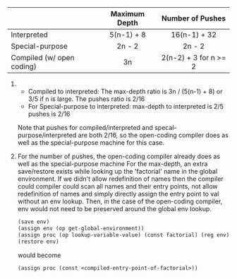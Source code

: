 |                           | Maximum Depth |    Number of Pushes   |
|---------------------------|:-------------:|:---------------------:|
| Interpreted               |   5(n-1) + 8  |      16(n-1) + 32     |
| Special-purpose           |     2n - 2    |         2n - 2        |
| Compiled (w/ open coding) |       3n      | 2(n-2) + 3 for n >= 2 |

1. * Compiled to interpreted:
     The max-depth ratio is 3n / (5(n-1) + 8) or 3/5 if n is large.
     The pushes ratio is 2/16
   * For Special-purpose to interpreted:
     max-depth to interpreted is 2/5
     pushes is 2/16

   Note that pushes for compiled/interpreted and specal-purpose/interpreted are both 2/16, so the open-coding compiler does
   as well as the special-purpose machine for this case.
2. For the number of pushes, the open-coding compiler already does as well as the special-purpose machine
   For the max-depth, an extra save/restore exists while looking up the 'factorial' name in the global environment.
   If we didn't allow redefinition of names then the compiler could compiler could scan all names and their
   entry points, not allow redefinition of names and simply directly assign the entry point to val without an env lookup.
   Then, in the case of the open-coding compiler, env would not need to be preserved around the global env lookup.

   ```lisp
   (save env)
   (assign env (op get-global-environment))
   (assign proc (op lookup-variable-value) (const factorial) (reg env))
   (restore env)
   ```

   would become
   ```lisp
   (assign proc (const <compiled-entry-point-of-factorial>))
   ```

